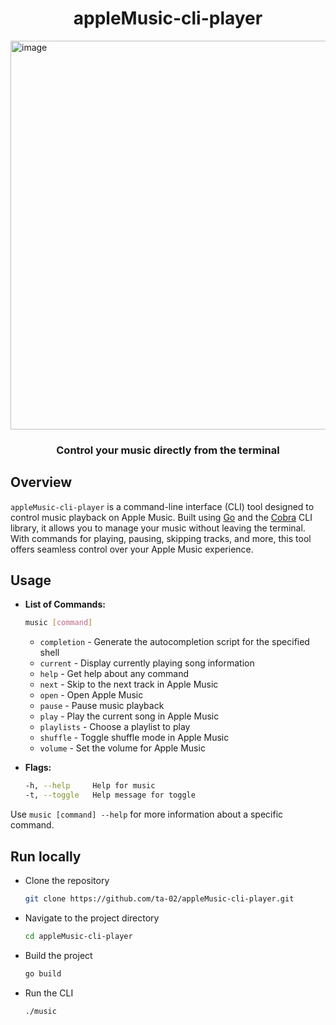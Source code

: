 <h1 align="center">appleMusic-cli-player</h1>

<img width="622" alt="image" src="https://github.com/user-attachments/assets/e93089ac-8bfb-4c91-ad2e-ce7d80420994">

<h3 align="center">Control your music directly from the terminal</h3>

## Overview

`appleMusic-cli-player` is a command-line interface (CLI) tool designed to control music playback on Apple Music. Built using [Go](https://golang.org/) and the [Cobra](https://github.com/spf13/cobra) CLI library, it allows you to manage your music without leaving the terminal. With commands for playing, pausing, skipping tracks, and more, this tool offers seamless control over your Apple Music experience.

## Usage

- **List of Commands:**

  ```bash
  music [command]
  ```

  - `completion` - Generate the autocompletion script for the specified shell
  - `current` - Display currently playing song information
  - `help` - Get help about any command
  - `next` - Skip to the next track in Apple Music
  - `open` - Open Apple Music
  - `pause` - Pause music playback
  - `play` - Play the current song in Apple Music
  - `playlists` - Choose a playlist to play
  - `shuffle` - Toggle shuffle mode in Apple Music
  - `volume` - Set the volume for Apple Music

- **Flags:**

  ```bash
  -h, --help     Help for music
  -t, --toggle   Help message for toggle
  ```

Use `music [command] --help` for more information about a specific command.

## Run locally

- Clone the repository

  ```bash
  git clone https://github.com/ta-02/appleMusic-cli-player.git
  ```

- Navigate to the project directory

  ```bash
  cd appleMusic-cli-player
  ```

- Build the project

  ```bash
  go build
  ```

- Run the CLI

  ```bash
  ./music
  ```
